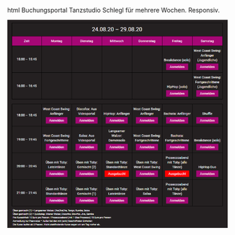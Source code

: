 html Buchungsportal Tanzstudio Schlegl für mehrere Wochen. Responsiv.

![Ansicht](https://github.com/kartoffelkaese/programm-mehrere-wochen/blob/main/programm-mehrere-wochen.png?raw=true)
